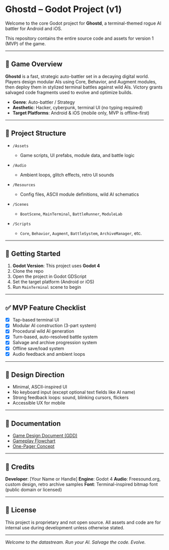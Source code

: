 # Ghostd – Godot Project (v1)

Welcome to the core Godot project for **Ghostd**, a terminal-themed rogue AI battler for Android and iOS.

This repository contains the entire source code and assets for version 1 (MVP) of the game.

---

## 📱 Game Overview

**Ghostd** is a fast, strategic auto-battler set in a decaying digital world. Players design modular AIs using Core, Behavior, and Augment modules, then deploy them in stylized terminal battles against wild AIs. Victory grants salvaged code fragments used to evolve and optimize builds.

* **Genre**: Auto-battler / Strategy
* **Aesthetic**: Hacker, cyberpunk, terminal UI (no typing required)
* **Target Platforms**: Android & iOS (mobile only, MVP is offline-first)

---

## 🔧 Project Structure

* `/Assets`

  * Game scripts, UI prefabs, module data, and battle logic
* `/Audio`

  * Ambient loops, glitch effects, retro UI sounds
* `/Resources`

  * Config files, ASCII module definitions, wild AI schematics
* `/Scenes`

  * `BootScene`, `MainTerminal`, `BattleRunner`, `ModuleLab`
* `/Scripts`

  * `Core`, `Behavior`, `Augment`, `BattleSystem`, `ArchiveManager`, etc.

---

## 🚀 Getting Started

1. **Godot Version**: This project uses **Godot 4**
2. Clone the repo
3. Open the project in Godot GDScript
4. Set the target platform (Android or iOS)
5. Run `MainTerminal` scene to begin

---

## ✅ MVP Feature Checklist

* [x] Tap-based terminal UI
* [x] Modular AI construction (3-part system)
* [x] Procedural wild AI generation
* [x] Turn-based, auto-resolved battle system
* [x] Salvage and archive progression system
* [x] Offline save/load system
* [x] Audio feedback and ambient loops

---

## 🎨 Design Direction

* Minimal, ASCII-inspired UI
* No keyboard input (except optional text fields like AI name)
* Strong feedback loops: sound, blinking cursors, flickers
* Accessible UX for mobile

---

## 🧠 Documentation

* [Game Design Document (GDD)](docs/GDD.md)
* [Gameplay Flowchart](docs/gameplay_flowchart.md)
* [One-Pager Concept](docs/game_one_pager.md)

---

## 🙌 Credits

**Developer**: \[Your Name or Handle]
**Engine**: Godot 4
**Audio**: Freesound.org, custom design, retro archive samples
**Font**: Terminal-inspired bitmap font (public domain or licensed)

---

## 📌 License

This project is proprietary and not open source. All assets and code are for internal use during development unless otherwise stated.

---

*Welcome to the datastream. Run your AI. Salvage the code. Evolve.*

